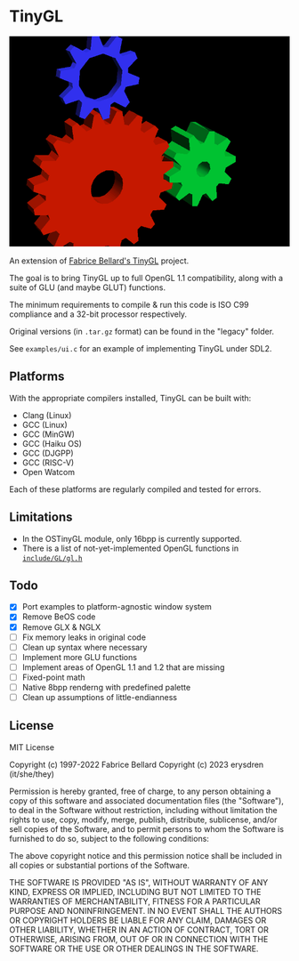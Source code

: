 # TinyGL

![a 3D render of multiple gears floating in empty space, one red, one blue, and one green.](.github/tgl_gears.png)

An extension of [Fabrice Bellard's TinyGL](https://bellard.org/TinyGL/) project.

The goal is to bring TinyGL up to full OpenGL 1.1 compatibility, along with a suite of GLU (and maybe GLUT) functions.

The minimum requirements to compile & run this code is ISO C99 compliance and a 32-bit processor respectively.

Original versions (in `.tar.gz` format) can be found in the "legacy" folder.

See `examples/ui.c` for an example of implementing TinyGL under SDL2.

## Platforms

With the appropriate compilers installed, TinyGL can be built with:

- Clang (Linux)
- GCC (Linux)
- GCC (MinGW)
- GCC (Haiku OS)
- GCC (DJGPP)
- GCC (RISC-V)
- Open Watcom

Each of these platforms are regularly compiled and tested for errors.

## Limitations

- In the OSTinyGL module, only 16bpp is currently supported.
- There is a list of not-yet-implemented OpenGL functions in [`include/GL/gl.h`](./include/GL/gl.h)

## Todo

- [x] Port examples to platform-agnostic window system
- [x] Remove BeOS code
- [x] Remove GLX & NGLX
- [ ] Fix memory leaks in original code
- [ ] Clean up syntax where necessary
- [ ] Implement more GLU functions
- [ ] Implement areas of OpenGL 1.1 and 1.2 that are missing
- [ ] Fixed-point math
- [ ] Native 8bpp renderng with predefined palette
- [ ] Clean up assumptions of little-endianness

## License

MIT License

Copyright (c) 1997-2022 Fabrice Bellard
Copyright (c) 2023 erysdren (it/she/they)

Permission is hereby granted, free of charge, to any person obtaining a copy
of this software and associated documentation files (the "Software"), to deal
in the Software without restriction, including without limitation the rights
to use, copy, modify, merge, publish, distribute, sublicense, and/or sell
copies of the Software, and to permit persons to whom the Software is
furnished to do so, subject to the following conditions:

The above copyright notice and this permission notice shall be included in all
copies or substantial portions of the Software.

THE SOFTWARE IS PROVIDED "AS IS", WITHOUT WARRANTY OF ANY KIND, EXPRESS OR
IMPLIED, INCLUDING BUT NOT LIMITED TO THE WARRANTIES OF MERCHANTABILITY,
FITNESS FOR A PARTICULAR PURPOSE AND NONINFRINGEMENT. IN NO EVENT SHALL THE
AUTHORS OR COPYRIGHT HOLDERS BE LIABLE FOR ANY CLAIM, DAMAGES OR OTHER
LIABILITY, WHETHER IN AN ACTION OF CONTRACT, TORT OR OTHERWISE, ARISING FROM,
OUT OF OR IN CONNECTION WITH THE SOFTWARE OR THE USE OR OTHER DEALINGS IN THE
SOFTWARE.
